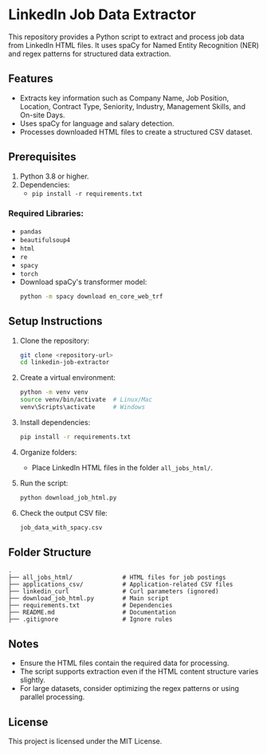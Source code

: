 # LinkedIn Job Data Extractor

This repository provides a Python script to extract and process job data from LinkedIn HTML files. It uses spaCy for Named Entity Recognition (NER) and regex patterns for structured data extraction.

## Features
- Extracts key information such as Company Name, Job Position, Location, Contract Type, Seniority, Industry, Management Skills, and On-site Days.
- Uses spaCy for language and salary detection.
- Processes downloaded HTML files to create a structured CSV dataset.

## Prerequisites
1. Python 3.8 or higher.
2. Dependencies:
   - `pip install -r requirements.txt`

### Required Libraries:
- `pandas`
- `beautifulsoup4`
- `html`
- `re`
- `spacy`
- `torch`
- Download spaCy's transformer model:
  ```bash
  python -m spacy download en_core_web_trf
  ```

## Setup Instructions
1. Clone the repository:
   ```bash
   git clone <repository-url>
   cd linkedin-job-extractor
   ```

2. Create a virtual environment:
   ```bash
   python -m venv venv
   source venv/bin/activate  # Linux/Mac
   venv\Scripts\activate     # Windows
   ```

3. Install dependencies:
   ```bash
   pip install -r requirements.txt
   ```

4. Organize folders:
   - Place LinkedIn HTML files in the folder `all_jobs_html/`.

5. Run the script:
   ```bash
   python download_job_html.py
   ```

6. Check the output CSV file:
   ```bash
   job_data_with_spacy.csv
   ```

## Folder Structure
```
.
├── all_jobs_html/              # HTML files for job postings
├── applications_csv/           # Application-related CSV files
├── linkedin_curl               # Curl parameters (ignored)
├── download_job_html.py        # Main script
├── requirements.txt            # Dependencies
├── README.md                   # Documentation
├── .gitignore                  # Ignore rules
```

## Notes
- Ensure the HTML files contain the required data for processing.
- The script supports extraction even if the HTML content structure varies slightly.
- For large datasets, consider optimizing the regex patterns or using parallel processing.

## License
This project is licensed under the MIT License.

